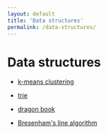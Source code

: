 ```yaml
---
layout: default
title: 'Data structures'
permalink: /data-structures/
---
```


# Data structures

* [k-means clustering](https://en.wikipedia.org/wiki/K-means_clustering)

* [trie](https://en.wikipedia.org/wiki/Trie)

* [dragon book](https://en.wikipedia.org/wiki/Compilers:_Principles,_Techniques,_and_Tools)

* [Bresenham's line algorithm](https://en.wikipedia.org/wiki/Bresenham%27s_line_algorithm)
